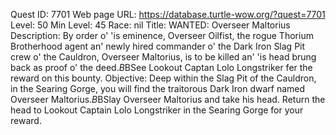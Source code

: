 Quest ID: 7701
Web page URL: https://database.turtle-wow.org/?quest=7701
Level: 50
Min Level: 45
Race: nil
Title: WANTED: Overseer Maltorius
Description: By order o' 'is eminence, Overseer Oilfist, the rogue Thorium Brotherhood agent an' newly hired commander o' the Dark Iron Slag Pit crew o' the Cauldron, Overseer Maltorius, is to be killed an' 'is head brung back as proof o' the deed.$B$BSee Lookout Captan Lolo Longstriker fer the reward on this bounty.
Objective: Deep within the Slag Pit of the Cauldron, in the Searing Gorge, you will find the traitorous Dark Iron dwarf named Overseer Maltorius.$B$BSlay Overseer Maltorius and take his head. Return the head to Lookout Captain Lolo Longstriker in the Searing Gorge for your reward.
